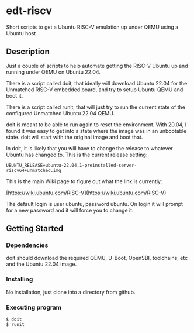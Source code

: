 # edt-riscv

Short scripts to get a Ubuntu RISC-V emulation up under QEMU using a Ubuntu host

## Description

Just a couple of scripts to help automate getting the RISC-V Ubuntu up and
running under QEMU on Ubuntu 22.04. 

There is a script called doit, that ideally will download Ubuntu 22.04 for the
Unmatched RISC-V embedded board, and try to setup Ubuntu QEMU and boot it.

There is a script called runit, that will just try to run the current state of
the configured Unmatched Ubuntu 22.04 QEMU.

doit is meant to be able to run again to reset the environment. With 20.04, I
found it was easy to get into a state where the image was in an unbootable
state. doit will start with the original image and boot that.

In doit, it is likely that you will have to change the release to whatever
Ubuntu has changed to. This is the current release setting:

```
UBUNTU_RELEASE=ubuntu-22.04.1-preinstalled-server-riscv64+unmatched.img
```

This is the main Wiki page to figure out what the link is currently:

[https://wiki.ubuntu.com/RISC-V](https://wiki.ubuntu.com/RISC-V)

The default login is user ubuntu, password ubuntu. On login it will prompt for
a new password and it will force you to change it.

## Getting Started

### Dependencies

doit should download the required QEMU, U-Boot, OpenSBI, toolchains, etc and
the Ubuntu 22.04 image.

### Installing

No installation, just clone into a directory from github.

### Executing program

```
$ doit
$ runit
```

